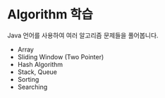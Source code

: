 # Algorithm 학습
Java 언어를 사용하여 여러 알고리즘 문제들을 풀어봅니다.

- Array
- Sliding Window (Two Pointer)
- Hash Algorithm
- Stack, Queue
- Sorting
- Searching